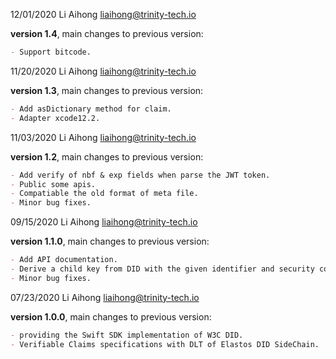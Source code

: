 12/01/2020 Li Aihong liaihong@trinity-tech.io

**version 1.4**, main changes to previous version:

```markdown
- Support bitcode.
```

11/20/2020 Li Aihong liaihong@trinity-tech.io

**version 1.3**, main changes to previous version:

```markdown
- Add asDictionary method for claim.
- Adapter xcode12.2.
```

11/03/2020 Li Aihong liaihong@trinity-tech.io

**version 1.2**, main changes to previous version:

```markdown
- Add verify of nbf & exp fields when parse the JWT token.
- Public some apis.
- Compatiable the old format of meta file.
- Minor bug fixes.
```

09/15/2020 Li Aihong liaihong@trinity-tech.io

**version 1.1.0**, main changes to previous version:

```markdown
- Add API documentation.
- Derive a child key from DID with the given identifier and security code.
- Minor bug fixes.
```

07/23/2020 Li Aihong liaihong@trinity-tech.io

**version 1.0.0**, main changes to previous version:

```markdown
- providing the Swift SDK implementation of W3C DID.
- Verifiable Claims specifications with DLT of Elastos DID SideChain.
```
